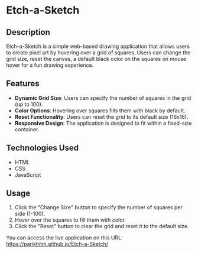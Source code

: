 # Etch-a-Sketch

## Description
Etch-a-Sketch is a simple web-based drawing application that allows users to create pixel art by hovering over a grid of squares. Users can change the grid size, reset the canvas, a default black color on the squares on mouse hover for a fun drawing experience.

## Features
- **Dynamic Grid Size**: Users can specify the number of squares in the grid (up to 100).
- **Color Options**: Hovering over squares fills them with black by default.
- **Reset Functionality**: Users can reset the grid to its default size (16x16).
- **Responsive Design**: The application is designed to fit within a fixed-size container.

## Technologies Used
- HTML
- CSS
- JavaScript

## Usage
1. Click the "Change Size" button to specify the number of squares per side (1-100).
2. Hover over the squares to fill them with color.
4. Click the "Reset" button to clear the grid and reset it to the default size.

You can access the live application on this URL: https://parikhitm.github.io/Etch-a-Sketch/
